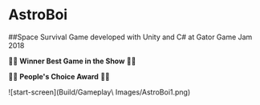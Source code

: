 # AstroBoi

##Space Survival Game developed with Unity and C# at Gator Game Jam 2018

:tada::tada: **Winner Best Game in the Show** :tada::tada:

:tada::tada: **People's Choice Award** :tada::tada:

![start-screen](Build/Gameplay\ Images/AstroBoi1.png)
